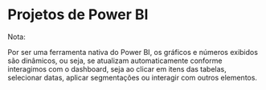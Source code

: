 
# Projetos de Power BI

Nota:

Por ser uma ferramenta nativa do Power BI, os gráficos e números exibidos são dinâmicos, ou seja, se atualizam automaticamente conforme interagimos com o dashboard, seja ao clicar em itens das tabelas, selecionar datas, aplicar segmentações ou interagir com outros elementos.